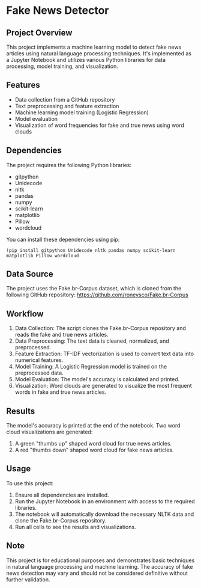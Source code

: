 # Fake News Detector

## Project Overview
This project implements a machine learning model to detect fake news articles using natural language processing techniques. It's implemented as a Jupyter Notebook and utilizes various Python libraries for data processing, model training, and visualization.

## Features
- Data collection from a GitHub repository
- Text preprocessing and feature extraction
- Machine learning model training (Logistic Regression)
- Model evaluation
- Visualization of word frequencies for fake and true news using word clouds

## Dependencies
The project requires the following Python libraries:
- gitpython
- Unidecode
- nltk
- pandas
- numpy
- scikit-learn
- matplotlib
- Pillow
- wordcloud

You can install these dependencies using pip:

```
!pip install gitpython Unidecode nltk pandas numpy scikit-learn matplotlib Pillow wordcloud
```

## Data Source
The project uses the Fake.br-Corpus dataset, which is cloned from the following GitHub repository:
https://github.com/roneysco/Fake.br-Corpus

## Workflow
1. Data Collection: The script clones the Fake.br-Corpus repository and reads the fake and true news articles.
2. Data Preprocessing: The text data is cleaned, normalized, and preprocessed.
3. Feature Extraction: TF-IDF vectorization is used to convert text data into numerical features.
4. Model Training: A Logistic Regression model is trained on the preprocessed data.
5. Model Evaluation: The model's accuracy is calculated and printed.
6. Visualization: Word clouds are generated to visualize the most frequent words in fake and true news articles.

## Results
The model's accuracy is printed at the end of the notebook. Two word cloud visualizations are generated:
1. A green "thumbs up" shaped word cloud for true news articles.
2. A red "thumbs down" shaped word cloud for fake news articles.

## Usage
To use this project:
1. Ensure all dependencies are installed.
2. Run the Jupyter Notebook in an environment with access to the required libraries.
3. The notebook will automatically download the necessary NLTK data and clone the Fake.br-Corpus repository.
4. Run all cells to see the results and visualizations.

## Note
This project is for educational purposes and demonstrates basic techniques in natural language processing and machine learning. The accuracy of fake news detection may vary and should not be considered definitive without further validation.
